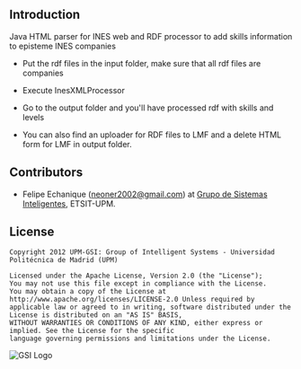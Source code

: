 Introduction
---------------------
Java HTML parser for INES web and RDF processor to add skills information to episteme INES companies

* Put the rdf files in the input folder, make sure that all rdf files are companies
* Execute InesXMLProcessor
* Go to the output folder and you'll have processed rdf with skills and levels

* You can also find an uploader for RDF files to LMF and a delete HTML form for LMF in output folder.


## Contributors

* Felipe Echanique (<neoner2002@gmail.com>) at [Grupo de Sistemas Inteligentes](http://www.gsi.dit.upm.es/), ETSIT-UPM.

## License

```
Copyright 2012 UPM-GSI: Group of Intelligent Systems - Universidad Politécnica de Madrid (UPM)

Licensed under the Apache License, Version 2.0 (the "License"); 
You may not use this file except in compliance with the License. 
You may obtain a copy of the License at http://www.apache.org/licenses/LICENSE-2.0 Unless required by 
applicable law or agreed to in writing, software distributed under the License is distributed on an "AS IS" BASIS,
WITHOUT WARRANTIES OR CONDITIONS OF ANY KIND, either express or implied. See the License for the specific 
language governing permissions and limitations under the License.
```
![GSI Logo](http://gsi.dit.upm.es/templates/jgsi/images/logo.png)
